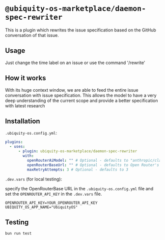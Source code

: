 # `@ubiquity-os-marketplace/daemon-spec-rewriter`

This is a plugin which rewrites the issue specification based on the GitHub conversation of that issue.

## Usage

Just change the time label on an issue or use the command '/rewrite'

## How it works

With its huge context window, we are able to feed the entire issue conversation with issue specification. This allows the model to have a very deep understanding of the current scope and provide a better specification with latest research

## Installation

`.ubiquity-os.config.yml`:

```yml
plugins:
  - uses:
      - plugin: ubiquity-os-marketplace/daemon-spec-rewriter
        with:
          openRouterAiModel: "" # Optional - defaults to "anthropic/claude-3.7-sonnet"
          openRouterBaseUrl: "" # Optional - defaults to Open Router's API endpoint
          maxRetryAttempts: 3 # Optional - defaults to 3
```

`.dev.vars` (for local testing):

specify the OpenRouterBase URL in the `.ubiquity-os.config.yml` file and set the `OPENROUTER_API_KEY` in the `.dev.vars` file.

```dotenv
OPENROUTER_API_KEY=YOUR_OPENROUTER_API_KEY
UBIQUITY_OS_APP_NAME="UbiquityOS"
```

## Testing

```sh
bun run test
```

